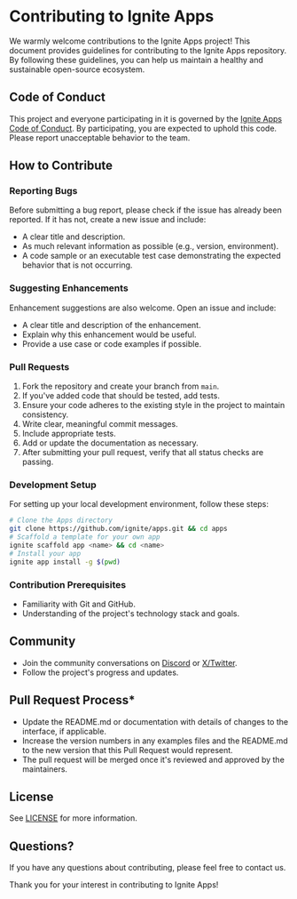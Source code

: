 # Contributing to Ignite Apps

We warmly welcome contributions to the Ignite Apps project! This document provides guidelines for contributing to the Ignite Apps repository. By following these guidelines, you can help us maintain a healthy and sustainable open-source ecosystem.

## Code of Conduct

This project and everyone participating in it is governed by the [Ignite Apps Code of Conduct](CODE_OF_CONDUCT.md). By participating, you are expected to uphold this code. Please report unacceptable behavior to the team.

## How to Contribute

### Reporting Bugs

Before submitting a bug report, please check if the issue has already been reported. If it has not, create a new issue and include:

- A clear title and description.
- As much relevant information as possible (e.g., version, environment).
- A code sample or an executable test case demonstrating the expected behavior that is not occurring.

### Suggesting Enhancements

Enhancement suggestions are also welcome. Open an issue and include:

- A clear title and description of the enhancement.
- Explain why this enhancement would be useful.
- Provide a use case or code examples if possible.

### Pull Requests

1. Fork the repository and create your branch from `main`.
2. If you've added code that should be tested, add tests.
3. Ensure your code adheres to the existing style in the project to maintain consistency.
4. Write clear, meaningful commit messages.
5. Include appropriate tests.
6. Add or update the documentation as necessary.
7. After submitting your pull request, verify that all status checks are passing.

### Development Setup

For setting up your local development environment, follow these steps:

```bash
# Clone the Apps directory
git clone https://github.com/ignite/apps.git && cd apps
# Scaffold a template for your own app
ignite scaffold app <name> && cd <name>
# Install your app
ignite app install -g $(pwd)
```

### Contribution Prerequisites

- Familiarity with Git and GitHub.
- Understanding of the project's technology stack and goals.

## Community

- Join the community conversations on [Discord](https://discord.com/invite/ignitecli) or [X/Twitter](https://twitter.com/ignite).
- Follow the project's progress and updates.

## Pull Request Process*

- Update the README.md or documentation with details of changes to the interface, if applicable.
- Increase the version numbers in any examples files and the README.md to the new version that this Pull Request would represent.
- The pull request will be merged once it's reviewed and approved by the maintainers.

## **License**

See [LICENSE](LICENSE) for more information.

## Questions?

If you have any questions about contributing, please feel free to contact us.

Thank you for your interest in contributing to Ignite Apps!
